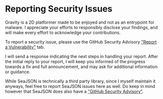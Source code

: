 # Reporting Security Issues

Gravity is a 2D platformer made to be enjoyed and not as an entrypoint for malware. I appreciate your efforts to responsibly disclose your findings, and will make every effort to acknowledge your contributions.

To report a security issue, please use the GitHub Security Advisory ["Report a Vulnerability"](https://github.com/0xilis/GravityGame/security/advisories/new) tab.

I will send a response indicating the next steps in handling your report. After the initial reply to your report, I will keep you informed of the progress towards a fix and full announcement, and may ask for additional information or guidance.

While SeaJSON is technically a third party library, since I myself maintain it anyways, feel free to report SeaJSON issues here as well. Do keep in mind however that SeaJSON does also have a ["GitHub Security Advisory"](https://github.com/0xilis/SeaJSON/security/advisories/new).
